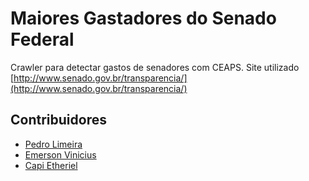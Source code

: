 Maiores Gastadores do Senado Federal
==================================

Crawler para detectar gastos de senadores com CEAPS.
Site utilizado [http://www.senado.gov.br/transparencia/](http://www.senado.gov.br/transparencia/)

Contribuidores
--------------
* [Pedro Limeira](https://github.com/prmlimeira)
* [Emerson Vinicius](https://github.com/emersonvinicius)
* [Capi Etheriel](https://github.com/barraponto)

